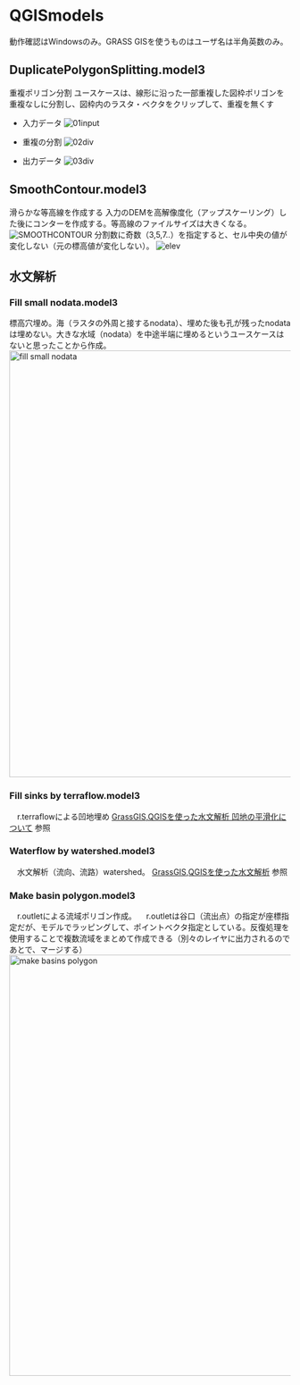 # QGISmodels
動作確認はWindowsのみ。GRASS GISを使うものはユーザ名は半角英数のみ。
## DuplicatePolygonSplitting.model3
重複ポリゴン分割
ユースケースは、線形に沿った一部重複した図枠ポリゴンを重複なしに分割し、図枠内のラスタ・ベクタをクリップして、重複を無くす


- 入力データ
![01input](https://github.com/user-attachments/assets/7a9371ec-bcc0-408b-9aa5-17bd226898f7)

- 重複の分割
![02div](https://github.com/user-attachments/assets/0cb6686b-2ee3-41af-a25c-37093f049cb4)

- 出力データ
![03div](https://github.com/user-attachments/assets/d4475987-0f25-437a-abaa-3206c4269cde)

## SmoothContour.model3
滑らかな等高線を作成する
入力のDEMを高解像度化（アップスケーリング）した後にコンターを作成する。等高線のファイルサイズは大きくなる。
![SMOOTHCONTOUR](https://github.com/user-attachments/assets/b41b3546-a6c5-492c-b59c-dca1214bde43)
分割数に奇数（3,5,7..）を指定すると、セル中央の値が変化しない（元の標高値が変化しない）。
![elev](https://github.com/user-attachments/assets/db4f6d5f-fab4-4b4e-8c5b-7afeecd45eb4)


## 水文解析
### Fill small nodata.model3
 標高穴埋め。海（ラスタの外周と接するnodata）、埋めた後も孔が残ったnodataは埋めない。大きな水域（nodata）を中途半端に埋めるというユースケースはないと思ったことから作成。
<img width="2091" height="764" alt="fill small nodata" src="https://github.com/user-attachments/assets/c5438c4b-b702-495f-a288-7984a9d07fd6" />

### Fill sinks by terraflow.model3
　r.terraflowによる凹地埋め
  [GrassGIS,QGISを使った水文解析 凹地の平滑化について](https://qiita.com/mooya/items/a07a63393b222795bb17) 参照
 
### Waterflow by watershed.model3
　水文解析（流向、流路）watershed。
  [GrassGIS,QGISを使った水文解析](https://qiita.com/mooya/items/6b802d585e5546a2e693) 参照

### Make basin polygon.model3
　r.outletによる流域ポリゴン作成。
　r.outletは谷口（流出点）の指定が座標指定だが、モデルでラッピングして、ポイントベクタ指定としている。反復処理を使用することで複数流域をまとめて作成できる（別々のレイヤに出力されるのであとで、マージする）
<img width="1612" height="754" alt="make basins polygon" src="https://github.com/user-attachments/assets/2cc79f8a-c14c-453d-9a12-500e3eb7d838" />

